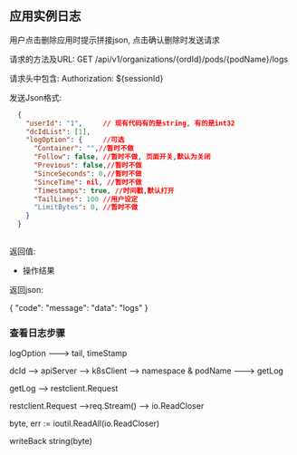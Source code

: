 应用实例日志
--------------
用户点击删除应用时提示拼接json, 点击确认删除时发送请求

请求的方法及URL: GET /api/v1/organizations/{ordId}/pods/{podName}/logs

请求头中包含: Authorization: ${sessionId}

发送Json格式:

```json
  {
    "userId": "1",     // 现有代码有的是string, 有的是int32
    "dcIdList": [1], 
    "logOption": {     //可选
      "Container": "",//暂时不做
      "Follow": false, //暂时不做, 页面开关,默认为关闭
      "Previous": false,//暂时不做
      "SinceSeconds": 0,//暂时不做
      "SinceTime": nil, //暂时不做
      "Timestamps": true, //时间戳,默认打开
      "TailLines": 100 //用户设定
      "LimitBytes": 0, //暂时不做
    } 
  }
    
```

返回值:

* 操作结果 

返回json:

{
    "code":
    "message":
    "data": "logs" 
}



### 查看日志步骤
logOption ---> tail, timeStamp

dcId --> apiServer --> k8sClient --> namespace & podName ---> getLog

getLog --> restclient.Request

restclient.Request -->req.Stream() --> io.ReadCloser

byte, err := ioutil.ReadAll(io.ReadCloser)

writeBack string(byte)
